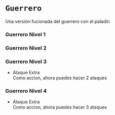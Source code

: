 # `Guerrero` 
Una versión fucionada del guerrero con el paladín
### Guerrero Nivel 1
### Guerrero Nivel 2
### Guerrero Nivel 3
* Ataque Extra  
Como accion, ahora puedes hacer 2 ataques
### Guerrero Nivel 4
* Ataque Extra  
Como accion, ahora puedes hacer 3 ataques
